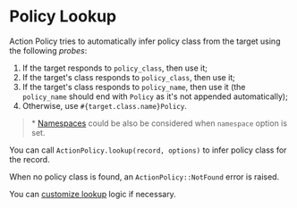 # Policy Lookup

Action Policy tries to automatically infer policy class from the target using the following _probes_:

1. If the target responds to `policy_class`, then use it;
2. If the target's class responds to `policy_class`, then use it;
3. If the target's class responds to `policy_name`, then use it (the `policy_name` should end with `Policy` as it's not appended automatically);
4. Otherwise, use `#{target.class.name}Policy`.

> \* [Namespaces](namespaces.md) could be also be considered when `namespace` option is set.

You can call `ActionPolicy.lookup(record, options)` to infer policy class for the record.

When no policy class is found, an `ActionPolicy::NotFound` error is raised.

You can [customize lookup](custom_lookup_chain.md) logic if necessary.
